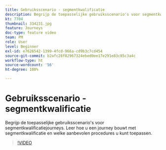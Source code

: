 ```yaml
---
title: Gebruiksscenario - segmentkwalificatie
description: Begrijp de toepasselijke gebruiksscenario's voor segmentkwalificatiejourneys. Leer hoe u een journey bouwt met segmentkwalificatie en welke aanbevolen procedures u kunt toepassen.
kt: 7704
thumbnail: 334231.jpg
feature: Journeys
doc-type: feature video
team: PM
role: User
level: Beginner
exl-id: e7626542-1399-4fcd-966a-cd9b3c7cd454
source-git-commit: b2afc28f82967324ebed0ee17e291e83c85c3a4c
workflow-type: ht
source-wordcount: '56'
ht-degree: 100%

---
```


# Gebruiksscenario - segmentkwalificatie

Begrijp de toepasselijke gebruiksscenario&#39;s voor segmentkwalificatiejourneys. Leer hoe u een journey bouwt met segmentkwalificatie en welke aanbevolen procedures u kunt toepassen.

>[!VIDEO](https://video.tv.adobe.com/v/334231?quality=12&learn=on)
